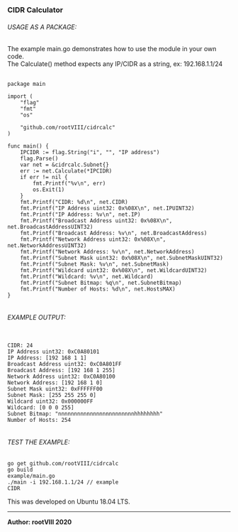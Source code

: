 ### CIDR Calculator

###### USAGE AS A PACKAGE:
The example main.go demonstrates how to use the module in your own code.<br>
The Calculate() method expects any IP/CIDR as a string, ex: 192.168.1.1/24
<pre>
  <code>
package main

import (
    "flag"
    "fmt"
    "os"

    "github.com/rootVIII/cidrcalc"
)

func main() {
    IPCIDR := flag.String("i", "", "IP address")
    flag.Parse()
    var net = &cidrcalc.Subnet{}
    err := net.Calculate(*IPCIDR)
    if err != nil {
        fmt.Printf("&#37;v\n", err)
        os.Exit(1)
    }
    fmt.Printf("CIDR: %d\n", net.CIDR)
    fmt.Printf("IP Address uint32: 0x%08X\n", net.IPUINT32)
    fmt.Printf("IP Address: %v\n", net.IP)
    fmt.Printf("Broadcast Address uint32: 0x%08X\n", net.BroadcastAddressUINT32)
    fmt.Printf("Broadcast Address: %v\n", net.BroadcastAddress)
    fmt.Printf("Network Address uint32: 0x%08X\n", net.NetworkAddressUINT32)
    fmt.Printf("Network Address: %v\n", net.NetworkAddress)
    fmt.Printf("Subnet Mask uint32: 0x%08X\n", net.SubnetMaskUINT32)
    fmt.Printf("Subnet Mask: %v\n", net.SubnetMask)
    fmt.Printf("Wildcard uint32: 0x%08X\n", net.WildcardUINT32)
    fmt.Printf("Wildcard: %v\n", net.Wildcard)
    fmt.Printf("Subnet Bitmap: %q\n", net.SubnetBitmap)
    fmt.Printf("Number of Hosts: %d\n", net.HostsMAX)
}
  </code>
</pre>


###### EXAMPLE OUTPUT:
<pre>
  <code>
CIDR: 24
IP Address uint32: 0xC0A80101
IP Address: [192 168 1 1]
Broadcast Address uint32: 0xC0A801FF
Broadcast Address: [192 168 1 255]
Network Address uint32: 0xC0A80100
Network Address: [192 168 1 0]
Subnet Mask uint32: 0xFFFFFF00
Subnet Mask: [255 255 255 0]
Wildcard uint32: 0x000000FF
Wildcard: [0 0 0 255]
Subnet Bitmap: "nnnnnnnnnnnnnnnnnnnnnnnnhhhhhhhh"
Number of Hosts: 254
  </code>
</pre>


###### TEST THE EXAMPLE:

<code>go get github.com/rootVIII/cidrcalc</code><br>
<code>go build example/main.go</code><br>
<code>./main -i 192.168.1.1/24  // example CIDR</code>


This was developed on Ubuntu 18.04 LTS.
<hr>
<b>Author: rootVIII  2020</b>
<br><br>
